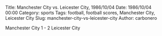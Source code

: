 Title: Manchester City vs. Leicester City, 1986/10/04
Date: 1986/10/04 00:00
Category: sports
Tags: football, football scores, Manchester City, Leicester City
Slug: manchester-city-vs-leicester-city
Author: carbonero


Manchester City 1 - 2 Leicester City
